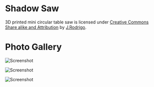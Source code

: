 Shadow Saw 
==========
3D printed mini circular table saw is licensed under [Creative Commons Share alike and Attribution](http://creativecommons.org/licenses/by-sa/3.0/)  by [J.Rodrigo](http://jrodrigo.net).


Photo Gallery
==========
![Screenshot](http://www.jrodrigo.net/wp-content/uploads/2014/07/Shadow-Saw-Top.jpg)

![Screenshot](http://www.jrodrigo.net/wp-content/uploads/2014/07/Shadow-Saw-Bot.jpg)

![Screenshot](http://www.jrodrigo.net/wp-content/uploads/2014/07/Shadow-Saw-Cut.jpg)
